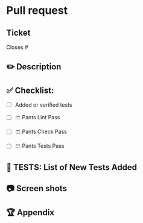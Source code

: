 # Pull request

## Ticket

Closes #

## :pencil2: Description

<!--A description of the work completed. Could be long-form, a list, etc.-->

## :white_check_mark: Checklist:

- [ ] Added or verified tests

- [ ] :shorts: Pants Lint Pass
- [ ] :shorts: Pants Check Pass
- [ ] :shorts: Pants Tests Pass

## :dart: TESTS: List of New Tests Added

<!--Optional list of project specific testing (directed at QA)-->

## :camera: Screen shots 

<!--Optional screen shots-->

## :trophy: Appendix

<!--links to documentation etc -->
